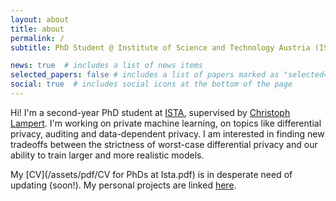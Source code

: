 ```yaml
---
layout: about
title: about
permalink: /
subtitle: PhD Student @ Institute of Science and Technology Austria (ISTA)

news: true  # includes a list of news items
selected_papers: false # includes a list of papers marked as "selected={true}"
social: true  # includes social icons at the bottom of the page
---
```


Hi! I'm a second-year PhD student at [ISTA](https://ista.ac.at), supervised by [Christoph Lampert](https://cvml.ista.ac.at/). I'm working on private machine learning, on topics like differential privacy, auditing and data-dependent privacy. I am interested in finding new tradeoffs between the strictness of worst-case differential privacy and our ability to train larger and more realistic models.  

 My [CV](/assets/pdf/CV for PhDs at Ista.pdf) is in desperate need of updating (soon!). My personal projects are linked [here](/projects).
